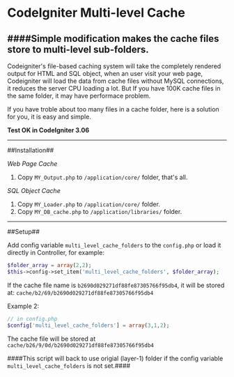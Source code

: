 # CodeIgniter Multi-level Cache
####Simple modification makes the cache files store to multi-level sub-folders.
------------------------------------

Codeigniter's file-based caching system will take the completely rendered output for HTML and SQL object, when an user visit your web page, Codeigniter will load the data from cache files without MySQL connections, it reduces the server CPU loading a lot. But If you have 100K cache files in the same folder, it may have performace problem.

If you have troble about too many files in a cache folder, here is a solution for you, it is easy and simple.

**Test OK in CodeIgniter 3.06**

------------------------------------
##Installation##

*Web Page Cache*

1. Copy `MY_Output.php` to `/application/core/` folder, that's all.


*SQL Object Cache*

1. Copy `MY_Loader.php` to `/application/core/` folder.
2. Copy `MY_DB_cache.php` to  `/application/libraries/` folder.

------------------------------------
##Setup##

Add config variable `multi_level_cache_folders` to the `config.php` or load it directly in Controller, for example:

```php
$folder_array = array(2,2);
$this->config->set_item('multi_level_cache_folders', $folder_array);
```
If the cache file name is `b2690d029271df88fe87305766f95db4`, it will be stored at: `cache/b2/69/b2690d029271df88fe87305766f95db4`


Example 2:
```php
// in config.php
$config['multi_level_cache_folders'] = array(3,1,2);
```
The cache file will be stored at `cache/b26/9/0d/b2690d029271df88fe87305766f95db4`

####This script will back to use origial (layer-1) folder if the config variable `multi_level_cache_folders` is not set.####




